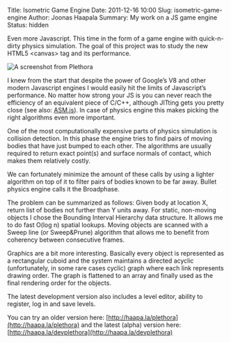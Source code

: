 Title: Isometric Game Engine
Date: 2011-12-16 10:00
Slug: isometric-game-engine
Author: Joonas Haapala
Summary: My work on a JS game engine
Status: hidden

Even more Javascript. This time in the form of a game engine with quick-n-dirty physics simulation. The goal of this project was to study the new HTML5 &lt;canvas&gt; tag and its performance.

![A screenshot from Plethora]({filename}/images/plethora.jpg)

I knew from the start that despite the power of Google’s V8 and other modern Javascript engines I would easily hit the limits of Javascript’s performance. No matter how strong your JS is you can never reach the efficiency of an equivalent piece of C/C++, although JITting gets you pretty close (see also: [ASM.js](http://asmjs.org/)). In case of physics engine this makes picking the right algorithms even more important.

One of the most computationally expensive parts of physics simulation is collision detection. In this phase the engine tries to find pairs of moving bodies that have just bumped to each other. The algorithms are usually required to return exact point(s) and surface normals of contact, which makes them relatively costly.

We can fortunately minimize the amount of these calls by using a lighter algorithm on top of it to filter pairs of bodies known to be far away. Bullet physics engine calls it the Broadphase.

The problem can be summarized as follows: Given body at location X, return list of bodies not further than Y units away. For static, non-moving objects I chose the Bounding Interval Hierarchy data structure. It allows me to do fast O(log n) spatial lookups. Moving objects are scanned with a Sweep line (or Sweep&Prune) algorithm that allows me to benefit from coherency between consecutive frames.

Graphics are a bit more interesting. Basically every object is represented as a rectangular cuboid and the system maintains a directed acyclic (unfortunately, in some rare cases cyclic) graph where each link represents drawing order. The graph is flattened to an array and finally used as the final rendering order for the objects.

The latest development version also includes a level editor, ability to register, log in and save levels.

You can try an older version here: [http://haapa.la/plethora](http://haapa.la/plethora) and the latest (alpha) version here: [http://haapa.la/devplethora](http://haapa.la/devplethora)

